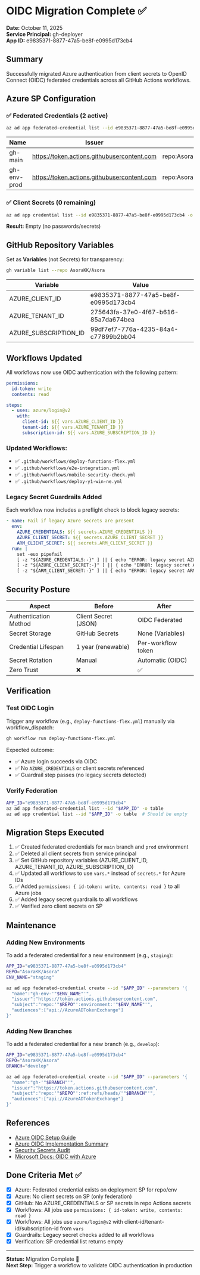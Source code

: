 # OIDC Migration Complete ✅

**Date:** October 11, 2025  
**Service Principal:** gh-deployer  
**App ID:** e9835371-8877-47a5-be8f-e0995d173cb4

## Summary

Successfully migrated Azure authentication from client secrets to OpenID Connect (OIDC) federated credentials across all GitHub Actions workflows.

## Azure SP Configuration

### ✅ Federated Credentials (2 active)
```bash
az ad app federated-credential list --id e9835371-8877-47a5-be8f-e0995d173cb4 -o table
```

| Name        | Issuer                                      | Subject                                  |
|-------------|---------------------------------------------|------------------------------------------|
| gh-main     | https://token.actions.githubusercontent.com | repo:AsoraKK/Asora:ref:refs/heads/main   |
| gh-env-prod | https://token.actions.githubusercontent.com | repo:AsoraKK/Asora:environment:prod      |

### ✅ Client Secrets (0 remaining)
```bash
az ad app credential list --id e9835371-8877-47a5-be8f-e0995d173cb4 -o table
```
**Result:** Empty (no passwords/secrets)

## GitHub Repository Variables

Set as **Variables** (not Secrets) for transparency:

```bash
gh variable list --repo AsoraKK/Asora
```

| Variable                | Value                                |
|-------------------------|--------------------------------------|
| AZURE_CLIENT_ID         | e9835371-8877-47a5-be8f-e0995d173cb4 |
| AZURE_TENANT_ID         | 275643fa-37e0-4f67-b616-85a7da674bea |
| AZURE_SUBSCRIPTION_ID   | 99df7ef7-776a-4235-84a4-c77899b2bb04 |

## Workflows Updated

All workflows now use OIDC authentication with the following pattern:

```yaml
permissions:
  id-token: write
  contents: read

steps:
  - uses: azure/login@v2
    with:
      client-id: ${{ vars.AZURE_CLIENT_ID }}
      tenant-id: ${{ vars.AZURE_TENANT_ID }}
      subscription-id: ${{ vars.AZURE_SUBSCRIPTION_ID }}
```

### Updated Workflows:
- ✅ `.github/workflows/deploy-functions-flex.yml`
- ✅ `.github/workflows/e2e-integration.yml`
- ✅ `.github/workflows/mobile-security-check.yml`
- ✅ `.github/workflows/deploy-y1-win-ne.yml`

### Legacy Secret Guardrails Added

Each workflow now includes a preflight check to block legacy secrets:

```yaml
- name: Fail if legacy Azure secrets are present
  env:
    AZURE_CREDENTIALS: ${{ secrets.AZURE_CREDENTIALS }}
    AZURE_CLIENT_SECRET: ${{ secrets.AZURE_CLIENT_SECRET }}
    ARM_CLIENT_SECRET: ${{ secrets.ARM_CLIENT_SECRET }}
  run: |
    set -euo pipefail
    [ -z "${AZURE_CREDENTIALS:-}" ] || { echo "ERROR: legacy secret AZURE_CREDENTIALS present"; exit 1; }
    [ -z "${AZURE_CLIENT_SECRET:-}" ] || { echo "ERROR: legacy secret AZURE_CLIENT_SECRET present"; exit 1; }
    [ -z "${ARM_CLIENT_SECRET:-}" ] || { echo "ERROR: legacy secret ARM_CLIENT_SECRET present"; exit 1; }
```

## Security Posture

| Aspect                  | Before                | After               |
|-------------------------|-----------------------|---------------------|
| Authentication Method   | Client Secret (JSON)  | OIDC Federated      |
| Secret Storage          | GitHub Secrets        | None (Variables)    |
| Credential Lifespan     | 1 year (renewable)    | Per-workflow token  |
| Secret Rotation         | Manual                | Automatic (OIDC)    |
| Zero Trust              | ❌                    | ✅                  |

## Verification

### Test OIDC Login
Trigger any workflow (e.g., `deploy-functions-flex.yml`) manually via workflow_dispatch:

```bash
gh workflow run deploy-functions-flex.yml
```

Expected outcome:
- ✅ Azure login succeeds via OIDC
- ✅ No `AZURE_CREDENTIALS` or client secrets referenced
- ✅ Guardrail step passes (no legacy secrets detected)

### Verify Federation
```bash
APP_ID="e9835371-8877-47a5-be8f-e0995d173cb4"
az ad app federated-credential list --id "$APP_ID" -o table
az ad app credential list --id "$APP_ID" -o table  # Should be empty
```

## Migration Steps Executed

1. ✅ Created federated credentials for `main` branch and `prod` environment
2. ✅ Deleted all client secrets from service principal
3. ✅ Set GitHub repository variables (AZURE_CLIENT_ID, AZURE_TENANT_ID, AZURE_SUBSCRIPTION_ID)
4. ✅ Updated all workflows to use `vars.*` instead of `secrets.*` for Azure IDs
5. ✅ Added `permissions: { id-token: write, contents: read }` to all Azure jobs
6. ✅ Added legacy secret guardrails to all workflows
7. ✅ Verified zero client secrets on SP

## Maintenance

### Adding New Environments
To add a federated credential for a new environment (e.g., `staging`):

```bash
APP_ID="e9835371-8877-47a5-be8f-e0995d173cb4"
REPO="AsoraKK/Asora"
ENV_NAME="staging"

az ad app federated-credential create --id "$APP_ID" --parameters '{
  "name":"gh-env-'"$ENV_NAME"'",
  "issuer":"https://token.actions.githubusercontent.com",
  "subject":"repo:'"$REPO"':environment:'"$ENV_NAME"'",
  "audiences":["api://AzureADTokenExchange"]
}'
```

### Adding New Branches
To add a federated credential for a new branch (e.g., `develop`):

```bash
APP_ID="e9835371-8877-47a5-be8f-e0995d173cb4"
REPO="AsoraKK/Asora"
BRANCH="develop"

az ad app federated-credential create --id "$APP_ID" --parameters '{
  "name":"gh-'"$BRANCH"'",
  "issuer":"https://token.actions.githubusercontent.com",
  "subject":"repo:'"$REPO"':ref:refs/heads/'"$BRANCH"'",
  "audiences":["api://AzureADTokenExchange"]
}'
```

## References

- [Azure OIDC Setup Guide](./AZURE_OIDC_SETUP_GUIDE.md)
- [Azure OIDC Implementation Summary](./AZURE_OIDC_IMPLEMENTATION_SUMMARY.md)
- [Security Secrets Audit](./SECURITY_SECRETS_AUDIT.md)
- [Microsoft Docs: OIDC with Azure](https://learn.microsoft.com/en-us/azure/developer/github/connect-from-azure)

## Done Criteria Met ✅

- [x] Azure: Federated credential exists on deployment SP for repo/env
- [x] Azure: No client secrets on SP (only federation)
- [x] GitHub: No AZURE_CREDENTIALS or SP secrets in repo Actions secrets
- [x] Workflows: All jobs use `permissions: { id-token: write, contents: read }`
- [x] Workflows: All jobs use `azure/login@v2` with client-id/tenant-id/subscription-id from `vars`
- [x] Guardrails: Legacy secret checks added to all workflows
- [x] Verification: SP credential list returns empty

---

**Status:** Migration Complete 🎉  
**Next Step:** Trigger a workflow to validate OIDC authentication in production
